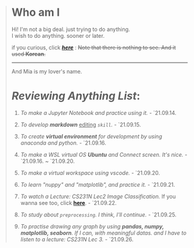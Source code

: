 > Who am I                         
> =
>    
> Hi! I'm not a big deal. just trying to do anything.   
> I wish to do anything. sooner or later.     
> 
>   if you curious, click [<u>__*here*__</u>](https://blog.naver.com/gockd0103) : ~~Note that there is nothing to see. And it used **Korean**.~~  
> ***
> And Mia is my lover's name.
>
> #   *Reviewing Anything List*:
> 
>   
> 1. _To make a Jupyter Notebook and practice using it._  - \`21.09.14.   
> 2. _To develop __markdown___ <u>editing</u>  _```skill```._  - \`21.09.15.   
> 3. _To create __virtual environment__ for development by using anaconda and python._  - \`21.09.16.   
> 4. _To make a WSL virtual OS __Ubuntu__ and Connect screen. It's nice._  - \`21.09.16. ~ \`21.09.20.   
> 
> 5. _To make a virtual workspace using vscode._  - \`21.09.20.   
> 6. _To learn "nuppy" and "matplotlib", and practice it._  - \`21.09.21.   
> 7. _To watch a Lecture: CS231N Lec2 Image Classification._ If you wanna see too, click [__here__](https://www.youtube.com/watch?v=OoUX-nOEjG0).  -  \`21.09.22.  
> 8. _To study about ```preprocessing```. I think, I'll continue._  - \`21.09.25.  
> 9. _To practise drawing any graph by using **pandas, numpy, matplotlib, seaborn**. If I can, with meaningful datas. and I have to listen to a lecture: CS231N Lec 3._  - \`21.09.26.
>
>
>
>          
